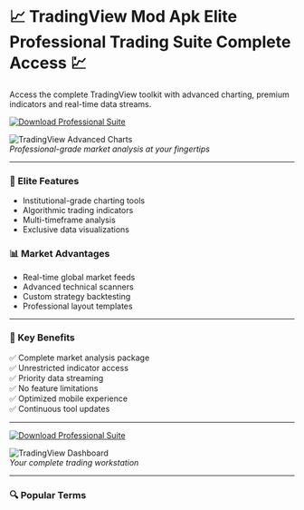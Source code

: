 # 📈 TradingView Mod Apk Elite Professional Trading Suite Complete Access 💹  

Access the complete TradingView toolkit with advanced charting, premium indicators and real-time data streams.  

[![Download Professional Suite](https://img.shields.io/badge/Download_Professional_Suite-brightgreen?style=for-the-badge&logo=android)](#)  

![TradingView Advanced Charts](https://tse1.mm.bing.net/th?id=OIP.example9&pid=Api)  
*Professional-grade market analysis at your fingertips*  

---  

### 🌟 Elite Features  

- Institutional-grade charting tools  
- Algorithmic trading indicators  
- Multi-timeframe analysis  
- Exclusive data visualizations  

### 📊 Market Advantages  

- Real-time global market feeds  
- Advanced technical scanners  
- Custom strategy backtesting  
- Professional layout templates  

---  

### 🎯 Key Benefits  

✅ Complete market analysis package  
✅ Unrestricted indicator access  
✅ Priority data streaming  
✅ No feature limitations  
✅ Optimized mobile experience  
✅ Continuous tool updates  

---  

[![Download Professional Suite](https://img.shields.io/badge/Download_Professional_Suite-brightgreen?style=for-the-badge&logo=android)](#)  

![TradingView Dashboard](https://tse2.mm.bing.net/th?id=OIP.example10&pid=Api)  
*Your complete trading workstation*  

---  

### 🔍 Popular Terms  

